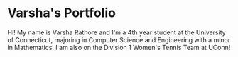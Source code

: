# Varsha's Portfolio

Hi! My name is Varsha Rathore and I'm a 4th year student at the University of Connecticut, majoring in Computer Science and Engineering with a minor in Mathematics. I am also on the Division 1 Women's Tennis Team at UConn!
